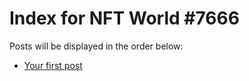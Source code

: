 # Index for NFT World #7666
Posts will be displayed in the order below:

- [Your first post](./001-first.md)

